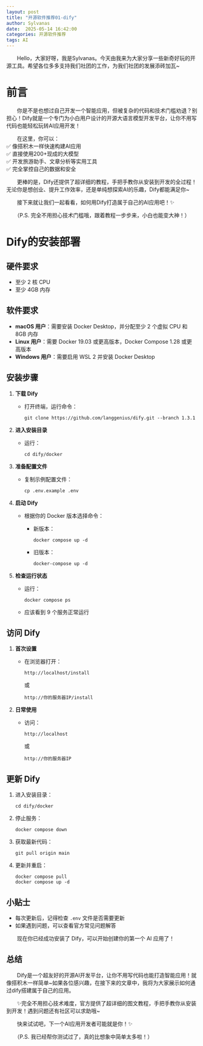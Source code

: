 ```yaml
---
layout: post  
title: "开源软件推荐01-dify"  
author: Sylvanas  
date:  2025-05-14 16:42:00  
categories: 开源软件推荐  
tags: AI 
---
```


　　Hello，大家好呀，我是Sylvanas。今天由我来为大家分享一些新奇好玩的开源工具。希望各位多多支持我们社团的工作，为我们社团的发展添砖加瓦~

# 前言

　　你是不是也想过自己开发一个智能应用，但被复杂的代码和技术门槛劝退？别担心！Dify就是一个专门为小白用户设计的开源大语言模型开发平台，让你不用写代码也能轻松玩转AI应用开发！

　　在这里，你可以：  
✅ 像搭积木一样快速构建AI应用  
✅ 直接使用200+现成的大模型  
✅ 开发旅游助手、文章分析等实用工具  
✅ 完全掌控自己的数据和安全

　　更棒的是，Dify还提供了超详细的教程，手把手教你从安装到开发的全过程！无论你是想创业、提升工作效率，还是单纯想探索AI的乐趣，Dify都能满足你\~

　　接下来就让我们一起看看，如何用Dify打造属于自己的AI应用吧！✨

　　（P.S. 完全不用担心技术门槛哦，跟着教程一步步来，小白也能变大神！）

# Dify的安装部署

## 硬件要求

* 至少 2 核 CPU
* 至少 4GB 内存

## 软件要求

* **macOS 用户**：需要安装 Docker Desktop，并分配至少 2 个虚拟 CPU 和 8GB 内存
* **Linux 用户**：需要 Docker 19.03 或更高版本，Docker Compose 1.28 或更高版本
* **Windows 用户**：需要启用 WSL 2 并安装 Docker Desktop

## 安装步骤

1. **下载 Dify**

    * 打开终端，运行命令：

      ```
      git clone https://github.com/langgenius/dify.git --branch 1.3.1
      ```
2. **进入安装目录**

    * 运行：

      ```
      cd dify/docker
      ```
3. **准备配置文件**

    * 复制示例配置文件：

      ```
      cp .env.example .env
      ```
4. **启动 Dify**

    * 根据你的 Docker 版本选择命令：

      * 新版本：

        ```
        docker compose up -d
        ```
      * 旧版本：

        ```
        docker-compose up -d
        ```
5. **检查运行状态**

    * 运行：

      ```
      docker compose ps
      ```
    * 应该看到 9 个服务正常运行

## 访问 Dify

1. **首次设置**

    * 在浏览器打开：

      ```
      http://localhost/install
      ```

      或

      ```
      http://你的服务器IP/install
      ```
2. **日常使用**

    * 访问：

      ```
      http://localhost
      ```

      或

      ```
      http://你的服务器IP
      ```

## 更新 Dify

1. 进入安装目录：

    ```
    cd dify/docker
    ```
2. 停止服务：

    ```
    docker compose down
    ```
3. 获取最新代码：

    ```
    git pull origin main
    ```
4. 更新并重启：

    ```
    docker compose pull
    docker compose up -d
    ```

## 小贴士

* 每次更新后，记得检查 `.env`​ 文件是否需要更新
* 如果遇到问题，可以查看官方常见问题解答

　　现在你已经成功安装了 Dify，可以开始创建你的第一个 AI 应用了！

## 总结

　　Dify是一个超友好的开源AI开发平台，让你不用写代码也能打造智能应用！就像搭积木一样简单\~如果各位感兴趣，在接下来的文章中，我将为大家展示如何通过dify搭建属于自己的应用。

　　✨完全不用担心技术难度，官方提供了超详细的图文教程，手把手教你从安装到开发！遇到问题还有社区可以求助哦\~

　　快来试试吧，下一个AI应用开发者可能就是你！✨

　　（P.S. 我已经帮你测试过了，真的比想象中简单太多啦！）

　　‍
